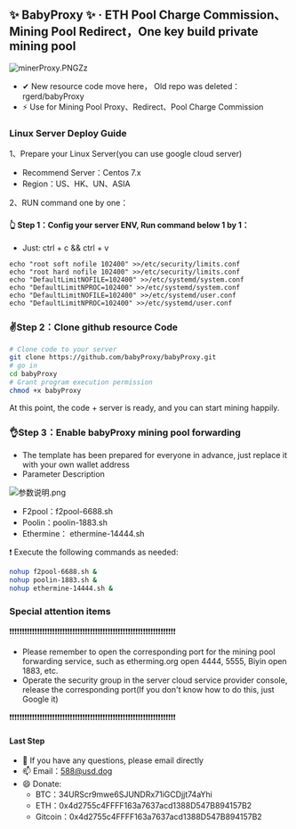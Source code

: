 ## ✨  BabyProxy ✨  · ETH Pool Charge Commission、Mining Pool Redirect，One key build private mining pool

![minerProxy.PNGZz](https://bcn.135editor.com/files/users/1169/11697638/202203/Og7B9gZC_M93k.jpg "参数说明.jpg" )

- ✔ New resource code move here， Old repo was deleted：rgerd/babyProxy
- ⚡ Use for Mining Pool Proxy、Redirect、Pool Charge Commission

### Linux Server Deploy Guide

1、Prepare your Linux Server(you can use google cloud server)
- Recommend Server：Centos 7.x 
- Region：US、HK、UN、ASIA

2、RUN command one by one：

#### 👆 Step 1：Config your server ENV, Run command below 1 by 1：

- Just: ctrl + c && ctrl + v

```nashorn js
echo "root soft nofile 102400" >>/etc/security/limits.conf
echo "root hard nofile 102400" >>/etc/security/limits.conf
echo "DefaultLimitNOFILE=102400" >>/etc/systemd/system.conf
echo "DefaultLimitNPROC=102400" >>/etc/systemd/system.conf
echo "DefaultLimitNOFILE=102400" >>/etc/systemd/user.conf
echo "DefaultLimitNPROC=102400" >>/etc/systemd/user.conf

```

### ✌Step 2：Clone github resource Code
```bash
# Clone code to your server
git clone https://github.com/babyProxy/babyProxy.git
# go in 
cd babyProxy
# Grant program execution permission
chmod +x babyProxy
```
At this point, the code + server is ready, and you can start mining happily.

### 👌Step 3：Enable babyProxy mining pool forwarding
- The template has been prepared for everyone in advance, just replace it with your own wallet address
- Parameter Description

![参数说明.png](https://bcn.135editor.com/files/users/1169/11697638/202203/6jLBrL4c_JgJv.png "参数说明.jpg" )

- F2pool：f2pool-6688.sh
- Poolin：poolin-1883.sh
- Ethermine： ethermine-14444.sh

❗ Execute the following commands as needed:
```bash
nohup f2pool-6688.sh &
nohup poolin-1883.sh &
nohup ethermine-14444.sh &
```

### Special attention items

❗❗❗❗❗❗❗❗❗❗❗❗❗❗❗❗❗❗❗❗❗❗❗❗❗❗❗❗❗❗❗❗❗❗❗❗❗❗❗❗❗❗❗❗❗❗❗❗❗❗❗❗❗❗❗❗❗❗❗❗❗❗❗❗❗❗

- Please remember to open the corresponding port for the mining pool forwarding service, such as etherming.org open 4444, 5555, Biyin open 1883, etc.
- Operate the security group in the server cloud service provider console, release the corresponding port(If you don't know how to do this, just Google it)

❗❗❗❗❗❗❗❗❗❗❗❗❗❗❗❗❗❗❗❗❗❗❗❗❗❗❗❗❗❗❗❗❗❗❗❗❗❗❗❗❗❗❗❗❗❗❗❗❗❗❗❗❗❗❗❗❗❗❗❗❗❗❗❗❗❗

#### Last Step
- 💬 If you have any questions, please email directly
- 📫 Email：588@usd.dog
- 😄 Donate:
    - BTC：34URScr9mwe6SJUNDRx71iGCDjjt74aYhi
    - ETH：0x4d2755c4FFFF163a7637acd1388D547B894157B2
    - Gitcoin：0x4d2755c4FFFF163a7637acd1388D547B894157B2

